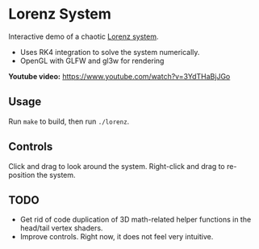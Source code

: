 # Lorenz System

Interactive demo of a chaotic [Lorenz system][wikipedia]. 

- Uses RK4 integration to solve the system numerically.
- OpenGL with GLFW and gl3w for rendering

**Youtube video:** https://www.youtube.com/watch?v=3YdTHaBjJGo

## Usage

Run `make` to build, then run `./lorenz`.

## Controls

Click and drag to look around the system. Right-click and drag to
re-position the system.

## TODO
- Get rid of code duplication of 3D math-related helper functions in
  the head/tail vertex shaders.
- Improve controls. Right now, it does not feel very intuitive.

[wikipedia]: https://en.wikipedia.org/wiki/Lorenz_system

